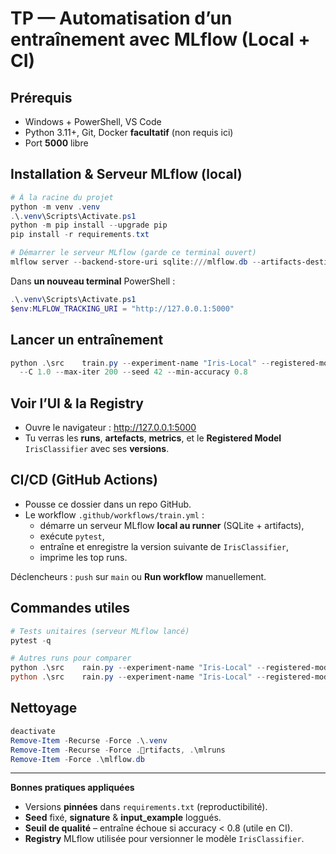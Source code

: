 # TP — Automatisation d’un entraînement avec MLflow (Local + CI)

## Prérequis
- Windows + PowerShell, VS Code
- Python 3.11+, Git, Docker **facultatif** (non requis ici)
- Port **5000** libre

## Installation & Serveur MLflow (local)
```powershell
# À la racine du projet
python -m venv .venv
.\.venv\Scripts\Activate.ps1
python -m pip install --upgrade pip
pip install -r requirements.txt

# Démarrer le serveur MLflow (garde ce terminal ouvert)
mlflow server --backend-store-uri sqlite:///mlflow.db --artifacts-destination ./artifacts --host 127.0.0.1 --port 5000
```

Dans **un nouveau terminal** PowerShell :
```powershell
.\.venv\Scripts\Activate.ps1
$env:MLFLOW_TRACKING_URI = "http://127.0.0.1:5000"
```

## Lancer un entraînement
```powershell
python .\src	train.py --experiment-name "Iris-Local" --registered-model-name "IrisClassifier" `
  --C 1.0 --max-iter 200 --seed 42 --min-accuracy 0.8
```

## Voir l’UI & la Registry
- Ouvre le navigateur : http://127.0.0.1:5000
- Tu verras les **runs**, **artefacts**, **metrics**, et le **Registered Model** `IrisClassifier` avec ses **versions**.

## CI/CD (GitHub Actions)
- Pousse ce dossier dans un repo GitHub.
- Le workflow `.github/workflows/train.yml` :
  - démarre un serveur MLflow **local au runner** (SQLite + artifacts),
  - exécute `pytest`,
  - entraîne et enregistre la version suivante de `IrisClassifier`,
  - imprime les top runs.

Déclencheurs : `push` sur `main` ou **Run workflow** manuellement.

## Commandes utiles
```powershell
# Tests unitaires (serveur MLflow lancé)
pytest -q

# Autres runs pour comparer
python .\src	rain.py --experiment-name "Iris-Local" --registered-model-name "IrisClassifier" --C 0.5 --max-iter 300 --seed 123 --min-accuracy 0.8
python .\src	rain.py --experiment-name "Iris-Local" --registered-model-name "IrisClassifier" --C 2.0 --max-iter 150 --seed 7 --min-accuracy 0.8
```

## Nettoyage
```powershell
deactivate
Remove-Item -Recurse -Force .\.venv
Remove-Item -Recurse -Force .rtifacts, .\mlruns
Remove-Item -Force .\mlflow.db
```

---

**Bonnes pratiques appliquées**
- Versions **pinnées** dans `requirements.txt` (reproductibilité).
- **Seed** fixé, **signature** & **input_example** loggués.
- **Seuil de qualité** – entraîne échoue si accuracy < 0.8 (utile en CI).
- **Registry** MLflow utilisée pour versionner le modèle `IrisClassifier`.
